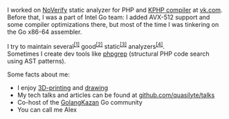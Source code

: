 I worked on [NoVerify](https://github.com/VKCOM/noverify) static analyzer for PHP and [KPHP compiler](github.com/VKCOM/kphp/) at [vk.com](https://github.com/VKCOM/). Before that, I was a part of Intel Go team: I added AVX-512 support and some compiler optimizations there, but
most of the time I was tinkering on the Go x86-64 assembler.

I try to maintain several<sup>[[1]](https://go-critic.github.io/)</sup> good<sup>[[2]](https://github.com/VKCOM/noverify)</sup> static<sup>[[3]](https://github.com/quasilyte/go-consistent)</sup> analyzers<sup>[[4]](https://github.com/quasilyte/go-ruleguard)</sup>.<br>
Sometimes I create dev tools like [phpgrep](https://github.com/quasilyte/phpgrep) (structural PHP code search using AST patterns).

Some facts about me:
* I enjoy [3D-printing](https://www.instagram.com/quasilyte3d/) and [drawing](https://quasilyte.dev/gopherkon/)
* My tech talks and articles can be found at [github.com/quasilyte/talks](https://github.com/quasilyte/talks)
* Co-host of the [GolangKazan](https://GolangKazan.github.io/en) Go community
* You can call me Alex
